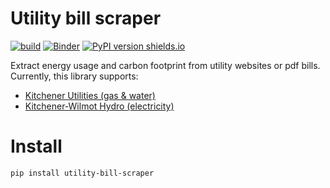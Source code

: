 # Utility bill scraper

[![build](https://github.com/ryanfobel/utility-bill-scraper/actions/workflows/build.yml/badge.svg?branch=main)](https://github.com/ryanfobel/utility-bill-scraper/actions/workflows/build.yml)
[![Binder](https://mybinder.org/badge_logo.svg)](https://mybinder.org/v2/gh/ryanfobel/utility-bill-scraper/remote-storage)
[![PyPI version shields.io](https://img.shields.io/pypi/v/utility-bill-scraper.svg)](https://pypi.python.org/pypi/utility-bill-scraper/)

Extract energy usage and carbon footprint from utility websites or pdf bills. Currently, this library supports:

 * [Kitchener Utilities (gas & water)](https://www.kitchenerutilities.ca)
 * [Kitchener-Wilmot Hydro (electricity)](https://www.kwhydro.on.ca)

# Install

```
pip install utility-bill-scraper
```